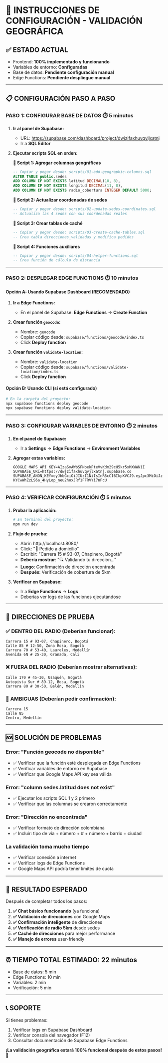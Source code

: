 # 🔧 INSTRUCCIONES DE CONFIGURACIÓN - VALIDACIÓN GEOGRÁFICA

## ✅ ESTADO ACTUAL
- Frontend: **100% implementado y funcionando**
- Variables de entorno: **Configuradas**
- Base de datos: **Pendiente configuración manual**
- Edge Functions: **Pendiente despliegue manual**

---

## 📋 CONFIGURACIÓN PASO A PASO

### **PASO 1: CONFIGURAR BASE DE DATOS** ⏱️ 5 minutos

1. **Ir al panel de Supabase:**
   - URL: https://supabase.com/dashboard/project/dwjzifaxhuvqvjlxatnj
   - Ir a **SQL Editor**

2. **Ejecutar scripts SQL en orden:**

   **📄 Script 1: Agregar columnas geográficas**
   ```sql
   -- Copiar y pegar desde: scripts/01-add-geographic-columns.sql
   ALTER TABLE public.sedes 
   ADD COLUMN IF NOT EXISTS latitud DECIMAL(10, 8),
   ADD COLUMN IF NOT EXISTS longitud DECIMAL(11, 8),
   ADD COLUMN IF NOT EXISTS radio_cobertura INTEGER DEFAULT 5000;
   ```

   **📄 Script 2: Actualizar coordenadas de sedes**
   ```sql
   -- Copiar y pegar desde: scripts/02-update-sedes-coordinates.sql
   -- Actualiza las 4 sedes con sus coordenadas reales
   ```

   **📄 Script 3: Crear tablas de caché**
   ```sql
   -- Copiar y pegar desde: scripts/03-create-cache-tables.sql
   -- Crea tabla direcciones_validadas y modifica pedidos
   ```

   **📄 Script 4: Funciones auxiliares**
   ```sql
   -- Copiar y pegar desde: scripts/04-helper-functions.sql
   -- Crea función de cálculo de distancia
   ```

---

### **PASO 2: DESPLEGAR EDGE FUNCTIONS** ⏱️ 10 minutos

#### **Opción A: Usando Supabase Dashboard (RECOMENDADO)**

1. **Ir a Edge Functions:**
   - En el panel de Supabase: **Edge Functions** → **Create Function**

2. **Crear función `geocode`:**
   - Nombre: `geocode`
   - Copiar código desde: `supabase/functions/geocode/index.ts`
   - Click **Deploy function**

3. **Crear función `validate-location`:**
   - Nombre: `validate-location`
   - Copiar código desde: `supabase/functions/validate-location/index.ts`
   - Click **Deploy function**

#### **Opción B: Usando CLI (si está configurado)**

```bash
# En la carpeta del proyecto:
npx supabase functions deploy geocode
npx supabase functions deploy validate-location
```

---

### **PASO 3: CONFIGURAR VARIABLES DE ENTORNO** ⏱️ 2 minutos

1. **En el panel de Supabase:**
   - Ir a **Settings** → **Edge Functions** → **Environment Variables**

2. **Agregar estas variables:**
   ```
   GOOGLE_MAPS_API_KEY=AIzaSyAWbSFNoekFteVvKdm29cH5kr5xMXWWN1I
   SUPABASE_URL=https://dwjzifaxhuvqvjlxatnj.supabase.co
   SUPABASE_ANON_KEY=eyJhbGciOiJIUzI1NiIsInR5cCI6IkpXVCJ9.eyJpc3MiOiJzdXBhYmFzZSIsInJlZiI6ImR3anppZmF4aHV2cXZqbHhhdG5qIiwicm9sZSI6ImFub24iLCJpYXQiOjE3NTI3ODU4NDMsImV4cCI6MjA2ODM2MTg0M30.-KYCwWhZzLS6a_4HyLop_neu2hoxJRf1FFRVYi7nPcU
   ```

---

### **PASO 4: VERIFICAR CONFIGURACIÓN** ⏱️ 5 minutos

1. **Probar la aplicación:**
   ```bash
   # En terminal del proyecto:
   npm run dev
   ```

2. **Flujo de prueba:**
   - Abrir: http://localhost:8080/
   - Click: "📍 Pedido a domicilio"
   - Escribir: "Carrera 15 # 93-07, Chapinero, Bogotá"
   - **Debería mostrar**: "🔍 Validando tu dirección..."
   - **Luego**: Confirmación de dirección encontrada
   - **Después**: Verificación de cobertura de 5km

3. **Verificar en Supabase:**
   - Ir a **Edge Functions** → **Logs**
   - Deberías ver logs de las funciones ejecutándose

---

## 🧪 DIRECCIONES DE PRUEBA

### ✅ **DENTRO DEL RADIO (Deberían funcionar):**
```
Carrera 15 # 93-07, Chapinero, Bogotá
Calle 85 # 12-50, Zona Rosa, Bogotá
Carrera 70 # 53-40, Laureles, Medellín
Avenida 6N # 25-30, Granada, Cali
```

### ❌ **FUERA DEL RADIO (Deberían mostrar alternativas):**
```
Calle 170 # 45-30, Usaquén, Bogotá
Autopista Sur # 89-12, Bosa, Bogotá
Carrera 80 # 30-50, Belén, Medellín
```

### 🤔 **AMBIGUAS (Deberían pedir confirmación):**
```
Carrera 15
Calle 85
Centro, Medellín
```

---

## 🆘 SOLUCIÓN DE PROBLEMAS

### **Error: "Función geocode no disponible"**
- ✅ Verificar que la función esté desplegada en Edge Functions
- ✅ Verificar variables de entorno en Supabase
- ✅ Verificar que Google Maps API key sea válida

### **Error: "column sedes.latitud does not exist"**
- ✅ Ejecutar los scripts SQL 1 y 2 primero
- ✅ Verificar que las columnas se crearon correctamente

### **Error: "Dirección no encontrada"**
- ✅ Verificar formato de dirección colombiana
- ✅ Incluir: tipo de vía + número + # + número + barrio + ciudad

### **La validación toma mucho tiempo**
- ✅ Verificar conexión a internet
- ✅ Verificar logs de Edge Functions
- ✅ Google Maps API podría tener límites de cuota

---

## 🎯 RESULTADO ESPERADO

Después de completar todos los pasos:

1. **✅ Chat básico funcionando** (ya funciona)
2. **✅ Validación de direcciones** con Google Maps
3. **✅ Confirmación inteligente** de direcciones
4. **✅ Verificación de radio 5km** desde sedes
5. **✅ Caché de direcciones** para mejor performance
6. **✅ Manejo de errores** user-friendly

---

## ⏰ TIEMPO TOTAL ESTIMADO: 22 minutos

- Base de datos: 5 min
- Edge Functions: 10 min  
- Variables: 2 min
- Verificación: 5 min

---

## 📞 SOPORTE

Si tienes problemas:
1. Verificar logs en Supabase Dashboard
2. Verificar consola del navegador (F12)
3. Consultar documentación de Supabase Edge Functions

**¡La validación geográfica estará 100% funcional después de estos pasos!** 🎉